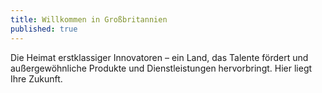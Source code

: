```yaml
---
title: Willkommen in Großbritannien
published: true
---
```

Die Heimat erstklassiger Innovatoren – ein Land, das Talente fördert und außergewöhnliche Produkte und Dienstleistungen hervorbringt. Hier liegt Ihre Zukunft.
